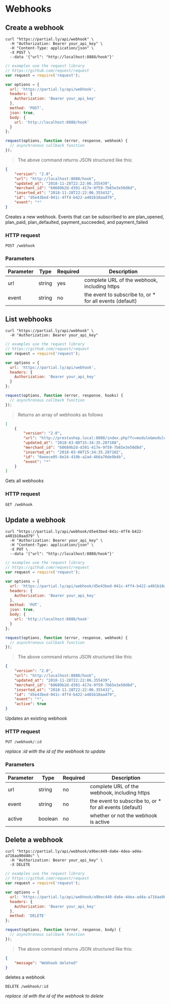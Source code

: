 # Webhooks

## Create a webhook

```shell
curl "https://partial.ly/api/webhook" \
  -H "Authorization: Bearer your_api_key" \
  -H "Content-Type: application/json" \
  -X POST \
  --data '{"url": "http://localhost:8888/hook"}'
```

```javascript
// examples use the request library
// https://github.com/request/request
var request = require('request');

var options = {
  url: 'https://partial.ly/api/webhook',
  headers: {
    Authorization: 'Bearer your_api_key'
  },
  method: 'POST',
  json: true,
  body: {
    url: 'http://localhost:8888/hook'
  }
};

request(options, function (error, response, webhook) {
  // asynchronous callback function
});
```

> The above command returns JSON structured like this:

```json
{
    "version": "2.0",
    "url": "http://localhost:8888/hook",
    "updated_at": "2018-11-28T22:22:06.355439",
    "merchant_id": "60689b2d-d391-417e-9f59-7b65e3e50d8d",
    "inserted_at": "2018-11-28T22:22:06.355432",
    "id": "d5e43bed-041c-4ff4-b422-a401b10aad79",
    "event": "*"
}
```

Creates a new webhook. Events that can be subscribed to are plan_opened, plan_paid, plan_defaulted, payment_succeeded, and payment_failed

### HTTP request

`POST /webhook`

### Parameters
Parameter | Type | Required | Description
--------- | -----------  | -------- | ------
url | string | yes | complete URL of the webhook, including https
event | string | no | the event to subscribe to, or * for all events (default)

## List webhooks

```shell
curl "https://partial.ly/api/webhook" \
  -H "Authorization: Bearer your_api_key"
```

```javascript
// examples use the request library
// https://github.com/request/request
var request = require('request');

var options = {
  url: 'https://partial.ly/api/webhook',
  headers: {
    Authorization: 'Bearer your_api_key'
  }
};

request(options, function (error, response, hooks) {
  // asynchronous callback function
});
```
> Returns an array of webhooks as follows

```json
[
    {
        "version": "2.0",
        "url": "http://prestashop.local:8080/index.php?fc=module&module=partially&controller=notify&action=webhook",
        "updated_at": "2018-03-08T15:34:35.207108",
        "merchant_id": "60689b2d-d391-417e-9f59-7b65e3e50d8d",
        "inserted_at": "2018-03-08T15:34:35.207102",
        "id": "0aeece05-8e24-419b-a2ad-466a70de9b4b",
        "event": "*"
    }
]
```

Gets all webhooks

### HTTP request
`GET /webhook`

## Update a webhook

```shell
curl "https://partial.ly/api/webhook/d5e43bed-041c-4ff4-b422-a401b10aad79" \
  -H "Authorization: Bearer your_api_key" \
  -H "Content-Type: application/json" \
  -X PUT \
  --data '{"url": "http://localhost:8888/hook"}'
```

```javascript
// examples use the request library
// https://github.com/request/request
var request = require('request');

var options = {
  url: 'https://partial.ly/api/webhook/d5e43bed-041c-4ff4-b422-a401b10aad79',
  headers: {
    Authorization: 'Bearer your_api_key'
  },
  method: 'PUT',
  json: true,
  body: {
    url: 'http://localhost:8888/hook'
  }
};

request(options, function (error, response, webhook) {
  // asynchronous callback function
});
```

> The above command returns JSON structured like this:

```json
{
    "version": "2.0",
    "url": "http://localhost:8888/hook",
    "updated_at": "2018-11-28T22:22:06.355439",
    "merchant_id": "60689b2d-d391-417e-9f59-7b65e3e50d8d",
    "inserted_at": "2018-11-28T22:22:06.355432",
    "id": "d5e43bed-041c-4ff4-b422-a401b10aad79",
    "event": "*",
    "active": true
}
```

Updates an existing webhook

### HTTP request

`PUT /webhook/:id`

*replace :id with the id of the webhook to update*

### Parameters
Parameter | Type | Required | Description
--------- | -----------  | -------- | ------
url | string | no | complete URL of the webhook, including https
event | string | no | the event to subscribe to, or * for all events (default)
active | boolean | no | whether or not the webhook is active

## Delete a webhook

```shell
curl "https://partial.ly/api/webhook/a9bec449-da6e-4dea-ad4a-a716aa90d40c" \
  -H "Authorization: Bearer your_api_key" \
  -X DELETE
```

```javascript
// examples use the request library
// https://github.com/request/request
var request = require('request');

var options = {
  url: 'https://partial.ly/api/webhook/a9bec449-da6e-4dea-ad4a-a716aa90d40c',
  headers: {
    Authorization: 'Bearer your_api_key'
  },
  method: 'DELETE'
};

request(options, function (error, response, body) {
  // asynchronous callback function
});
```

> The above command returns JSON structured like this:

```json
{
    "message": "Webhook deleted"
}
```
deletes a webhook

`DELETE /webhook/:id`

*replace :id with the id of the webhook to delete*
